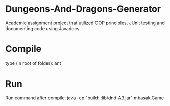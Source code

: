 # Dungeons-And-Dragons-Generator
Academic assignment project that utilized OOP principles, JUnit testing and documenting code using Javadocs

# Compile
type (in root of folder): ant

# Run
Run command after compile: java -cp "build:.:lib/dnd-A3.jar" mbasak.Game
